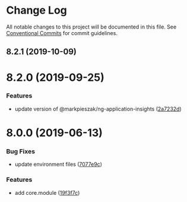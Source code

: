 # Change Log

All notable changes to this project will be documented in this file.
See [Conventional Commits](https://conventionalcommits.org) for commit guidelines.

## 8.2.1 (2019-10-09)



# 8.2.0 (2019-09-25)


### Features

* update version of @markpieszak/ng-application-insights ([2a7232d](https://github.com/ObjectivityLtd/angular-schematics/commit/2a7232d))



# 8.0.0 (2019-06-13)


### Bug Fixes

* update environment files ([7077e9c](https://github.com/ObjectivityLtd/angular-schematics/commit/7077e9c))


### Features

* add core.module ([19f3f7c](https://github.com/ObjectivityLtd/angular-schematics/commit/19f3f7c))
